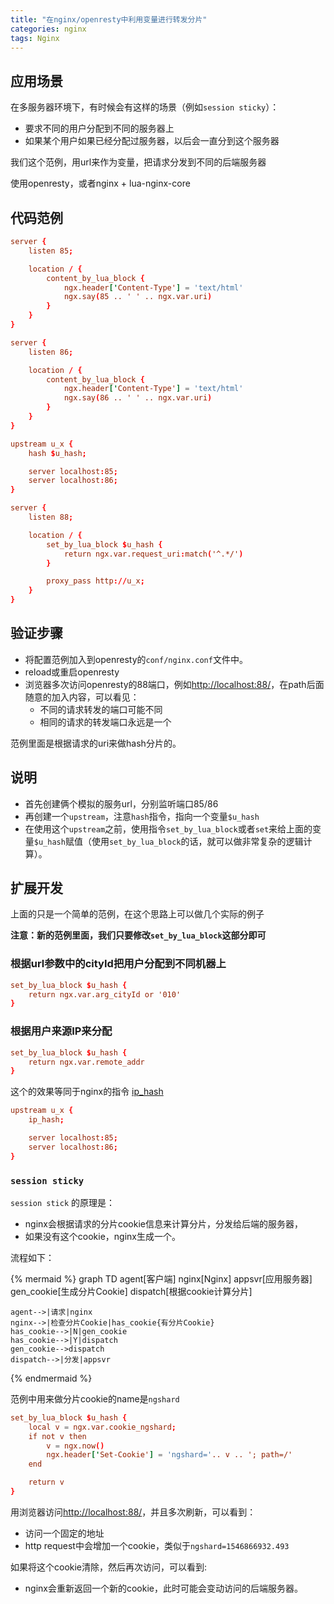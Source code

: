 ```yaml
---
title: "在nginx/openresty中利用变量进行转发分片"
categories: nginx
tags: Nginx
---
```


## 应用场景 
在多服务器环境下，有时候会有这样的场景（例如`session sticky`）：
+ 要求不同的用户分配到不同的服务器上
+ 如果某个用户如果已经分配过服务器，以后会一直分到这个服务器 

我们这个范例，用url来作为变量，把请求分发到不同的后端服务器

使用openresty，或者nginx + lua-nginx-core

## 代码范例

```conf
server {
    listen 85;

    location / {
        content_by_lua_block {
            ngx.header['Content-Type'] = 'text/html'
            ngx.say(85 .. ' ' .. ngx.var.uri)
        }
    }
}

server {
    listen 86;

    location / {
        content_by_lua_block {
            ngx.header['Content-Type'] = 'text/html'
            ngx.say(86 .. ' ' .. ngx.var.uri)
        }
    }
}

upstream u_x {
    hash $u_hash;

    server localhost:85;
    server localhost:86;
}

server {
    listen 88;

    location / {
        set_by_lua_block $u_hash {
            return ngx.var.request_uri:match('^.*/')
        }

        proxy_pass http://u_x;
    }
}
```

## 验证步骤
+ 将配置范例加入到openresty的`conf/nginx.conf`文件中。
+ reload或重启openresty
+ 浏览器多次访问openresty的88端口，例如[http://localhost:88/](http://localhost:88/)，在path后面随意的加入内容，可以看见：
  + 不同的请求转发的端口可能不同
  + 相同的请求的转发端口永远是一个

范例里面是根据请求的uri来做hash分片的。

## 说明
+ 首先创建俩个模拟的服务url，分别监听端口85/86
+ 再创建一个`upstream`，注意`hash`指令，指向一个变量`$u_hash`
+ 在使用这个`upstream`之前，使用指令`set_by_lua_block`或者`set`来给上面的变量`$u_hash`赋值（使用`set_by_lua_block`的话，就可以做非常复杂的逻辑计算）。


## 扩展开发
上面的只是一个简单的范例，在这个思路上可以做几个实际的例子

**注意：新的范例里面，我们只要修改`set_by_lua_block`这部分即可**

### 根据url参数中的cityId把用户分配到不同机器上 
```conf
set_by_lua_block $u_hash {
    return ngx.var.arg_cityId or '010'
}
```

### 根据用户来源IP来分配
```conf
set_by_lua_block $u_hash {
    return ngx.var.remote_addr
}
```

这个的效果等同于nginx的指令 [ip_hash](http://nginx.org/en/docs/http/ngx_http_upstream_module.html#ip_hash)
```conf
upstream u_x {
    ip_hash;

    server localhost:85;
    server localhost:86;
}
```

### `session sticky`
`session stick` 的原理是：
+ nginx会根据请求的分片cookie信息来计算分片，分发给后端的服务器，
+ 如果没有这个cookie，nginx生成一个。

流程如下：

{% mermaid %}
graph TD
    agent[客户端]
    nginx[Nginx]
    appsvr[应用服务器]
    gen_cookie[生成分片Cookie]
    dispatch[根据cookie计算分片]

    agent-->|请求|nginx
    nginx-->|检查分片Cookie|has_cookie{有分片Cookie}
    has_cookie-->|N|gen_cookie
    has_cookie-->|Y|dispatch
    gen_cookie-->dispatch
    dispatch-->|分发|appsvr
    
{% endmermaid %}

范例中用来做分片cookie的name是`ngshard`
```conf
set_by_lua_block $u_hash {
    local v = ngx.var.cookie_ngshard;
    if not v then 
        v = ngx.now()
        ngx.header['Set-Cookie'] = 'ngshard='.. v .. '; path=/'
    end

    return v
}
```

用浏览器访问[http://localhost:88/](http://localhost:88/)，并且多次刷新，可以看到：
+ 访问一个固定的地址
+ http request中会增加一个cookie，类似于`ngshard=1546866932.493`

如果将这个cookie清除，然后再次访问，可以看到:
+ nginx会重新返回一个新的cookie，此时可能会变动访问的后端服务器。

